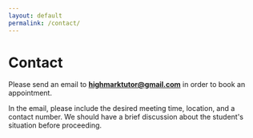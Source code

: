 ```yaml
---
layout: default
permalink: /contact/
---
```

# Contact

Please send an email to **highmarktutor@gmail.com** in order to book an appointment.
    
In the email, please include the desired meeting time, location, and a contact number. We should have a brief discussion about the student's situation before proceeding.
